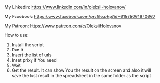 My Linkedin: https://www.linkedin.com/in/oleksii-holovanov/

My Facebook: https://www.facebook.com/profile.php?id=61565061640667

My Patreon: https://www.patreon.com/c/OleksiiHolovanov

How to use:
1. Install the script
2. Run it
3. Insert the list of urls
4. Inset prixy if You need
5. Wait
6. Get the result. It can show You the result on the screen and also it will save the lust result in the spreadsheet in the same folder as the script
